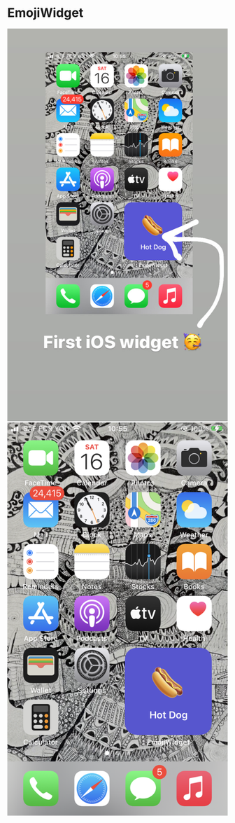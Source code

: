 # EmojiWidget

![screenshot](screenshots/screenshot1.JPG) ![screenshot](screenshots/screenshot2.PNG)
